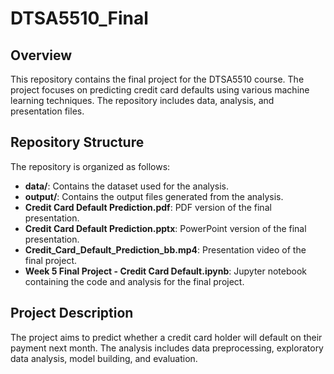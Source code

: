 # DTSA5510_Final

## Overview
This repository contains the final project for the DTSA5510 course. The project focuses on predicting credit card defaults using various machine learning techniques. The repository includes data, analysis, and presentation files.

## Repository Structure
The repository is organized as follows:

- **data/**: Contains the dataset used for the analysis.
- **output/**: Contains the output files generated from the analysis.
- **Credit Card Default Prediction.pdf**: PDF version of the final presentation.
- **Credit Card Default Prediction.pptx**: PowerPoint version of the final presentation.
- **Credit_Card_Default_Prediction_bb.mp4**: Presentation video of the final project.
- **Week 5 Final Project - Credit Card Default.ipynb**: Jupyter notebook containing the code and analysis for the final project.

## Project Description
The project aims to predict whether a credit card holder will default on their payment next month. The analysis includes data preprocessing, exploratory data analysis, model building, and evaluation.

